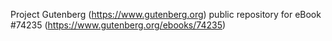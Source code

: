 Project Gutenberg (https://www.gutenberg.org) public repository for eBook #74235 (https://www.gutenberg.org/ebooks/74235)
